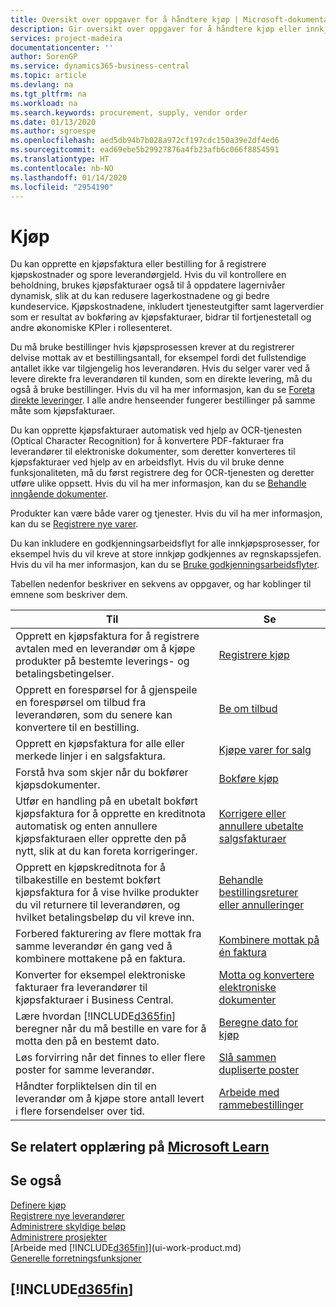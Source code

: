 ```yaml
---
title: Oversikt over oppgaver for å håndtere kjøp | Microsoft-dokumentasjon
description: Gir oversikt over oppgaver for å håndtere kjøp eller innkjøpsprosesser, inkludert hvordan kjøpsfakturaer og bestillinger fungerer.
services: project-madeira
documentationcenter: ''
author: SorenGP
ms.service: dynamics365-business-central
ms.topic: article
ms.devlang: na
ms.tgt_pltfrm: na
ms.workload: na
ms.search.keywords: procurement, supply, vendor order
ms.date: 01/13/2020
ms.author: sgroespe
ms.openlocfilehash: aed5db94b7b028a972cf197cdc150a39e2df4ed6
ms.sourcegitcommit: ead69ebe5b29927876a4fb23afb6c066f8854591
ms.translationtype: HT
ms.contentlocale: nb-NO
ms.lasthandoff: 01/14/2020
ms.locfileid: "2954190"
---
```

# <a name="purchasing"></a>Kjøp
Du kan opprette en kjøpsfaktura eller bestilling for å registrere kjøpskostnader og spore leverandørgjeld. Hvis du vil kontrollere en beholdning, brukes kjøpsfakturaer også til å oppdatere lagernivåer dynamisk, slik at du kan redusere lagerkostnadene og gi bedre kundeservice. Kjøpskostnadene, inkludert tjenesteutgifter samt lagerverdier som er resultat av bokføring av kjøpsfakturaer, bidrar til fortjenestetall og andre økonomiske KPIer i rollesenteret.

Du må bruke bestillinger hvis kjøpsprosessen krever at du registrerer delvise mottak av et bestillingsantall, for eksempel fordi det fullstendige antallet ikke var tilgjengelig hos leverandøren. Hvis du selger varer ved å levere direkte fra leverandøren til kunden, som en direkte levering, må du også å bruke bestillinger. Hvis du vil ha mer informasjon, kan du se [Foreta direkte leveringer](sales-how-drop-shipment.md). I alle andre henseender fungerer bestillinger på samme måte som kjøpsfakturaer.

Du kan opprette kjøpsfakturaer automatisk ved hjelp av OCR-tjenesten (Optical Character Recognition) for å konvertere PDF-fakturaer fra leverandører til elektroniske dokumenter, som deretter konverteres til kjøpsfakturaer ved hjelp av en arbeidsflyt. Hvis du vil bruke denne funksjonaliteten, må du først registrere deg for OCR-tjenesten og deretter utføre ulike oppsett. Hvis du vil ha mer informasjon, kan du se [Behandle inngående dokumenter](across-process-income-documents.md).      

Produkter kan være både varer og tjenester. Hvis du vil ha mer informasjon, kan du se [Registrere nye varer](inventory-how-register-new-items.md).

Du kan inkludere en godkjenningsarbeidsflyt for alle innkjøpsprosesser, for eksempel hvis du vil kreve at store innkjøp godkjennes av regnskapssjefen. Hvis du vil ha mer informasjon, kan du se [Bruke godkjenningsarbeidsflyter](across-how-use-approval-workflows.md).

Tabellen nedenfor beskriver en sekvens av oppgaver, og har koblinger til emnene som beskriver dem.

| Til | Se |
| --- | --- |
| Opprett en kjøpsfaktura for å registrere avtalen med en leverandør om å kjøpe produkter på bestemte leverings- og betalingsbetingelser. |[Registrere kjøp](purchasing-how-record-purchases.md) |
|Opprett en forespørsel for å gjenspeile en forespørsel om tilbud fra leverandøren, som du senere kan konvertere til en bestilling.|[Be om tilbud](purchasing-how-request-quotes.md)|
| Opprett en kjøpsfaktura for alle eller merkede linjer i en salgsfaktura. |[Kjøpe varer for salg](purchasing-how-purchase-products-sale.md) |
|Forstå hva som skjer når du bokfører kjøpsdokumenter.|[Bokføre kjøp](ui-post-purchases.md)|
| Utfør en handling på en ubetalt bokført kjøpsfaktura for å opprette en kreditnota automatisk og enten annullere kjøpsfakturaen eller opprette den på nytt, slik at du kan foreta korrigeringer. |[Korrigere eller annullere ubetalte salgsfakturaer](purchasing-how-correct-cancel-unpaid-purchase-invoices.md) |
| Opprett en kjøpskreditnota for å tilbakestille en bestemt bokført kjøpsfaktura for å vise hvilke produkter du vil returnere til leverandøren, og hvilket betalingsbeløp du vil kreve inn. |[Behandle bestillingsreturer eller annulleringer](purchasing-how-register-new-vendors.md) |
|Forbered fakturering av flere mottak fra samme leverandør én gang ved å kombinere mottakene på en faktura.|[Kombinere mottak på én faktura](purchasing-how-to-combine-receipts.md)|
|Konverter for eksempel elektroniske fakturaer fra leverandører til kjøpsfakturaer i Business Central.|[Motta og konvertere elektroniske dokumenter](purchasing-how-to-receive-and-convert-electronic-documents.md)|
| Lære hvordan [!INCLUDE[d365fin](includes/d365fin_md.md)] beregner når du må bestille en vare for å motta den på en bestemt dato.|[Beregne dato for kjøp](purchasing-date-calculation-for-purchases.md)|
|Løs forvirring når det finnes to eller flere poster for samme leverandør.|[Slå sammen dupliserte poster](sales-how-merge-duplicate-records.md)|
|Håndter forpliktelsen din til en leverandør om å kjøpe store antall levert i flere forsendelser over tid.|[Arbeide med rammebestillinger](sales-how-to-create-blanket-sales-orders.md)|

## <a name="see-related-training-at-microsoft-learnlearnpathspurchase-items-services-dynamics-365-business-central"></a>Se relatert opplæring på [Microsoft Learn](/learn/paths/purchase-items-services-dynamics-365-business-central/)

## <a name="see-also"></a>Se også
[Definere kjøp](purchasing-setup-purchasing.md)  
[Registrere nye leverandører](purchasing-how-register-new-vendors.md)  
[Administrere skyldige beløp](payables-manage-payables.md)  
[Administrere prosjekter](projects-manage-projects.md)    
[Arbeide med [!INCLUDE[d365fin](includes/d365fin_md.md)]](ui-work-product.md)  
[Generelle forretningsfunksjoner](ui-across-business-areas.md)

## [!INCLUDE[d365fin](includes/free_trial_md.md)]  
